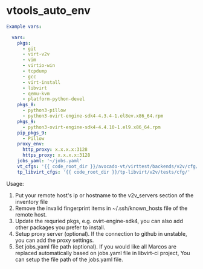 # vtools_auto_env

```yaml
Example vars:

  vars:
    pkgs:
      - git
      - virt-v2v
      - vim
      - virtio-win
      - tcpdump
      - gcc
      - virt-install
      - libvirt
      - qemu-kvm
      - platform-python-devel
    pkgs_8:
      - python3-pillow
      - python3-ovirt-engine-sdk4-4.3.4-1.el8ev.x86_64.rpm
    pkgs_9:
      - python3-ovirt-engine-sdk4-4.4.10-1.el9.x86_64.rpm
    pip_pkgs_9:
      - Pillow
    proxy_env:
      http_proxy: x.x.x.x:3128
      https_proxy: x.x.x.x:3128
    jobs_yaml: '~/jobs.yaml'
    vt_cfgs: '{{ code_root_dir }}/avocado-vt/virttest/backends/v2v/cfg/'
    tp_libvirt_cfgs: '{{ code_root_dir }}/tp-libvirt/v2v/tests/cfg/'
```
 
Usage:
1) Put your remote host's ip or hostname to the v2v_servers section of the inventory file
2) Remove the invalid fingerprint items in ~/.ssh/known_hosts file of the remote host.
3) Update the requried pkgs, e.g. ovirt-engine-sdk4, you can also add other packages you prefer to install.
4) Setup proxy server (optional). If the connection to github in unstable, you can add the proxy settings.
5) Set jobs_yaml file path (optional). If you would like all Marcos are replaced automatically based on jobs.yaml file in libvirt-ci project,
You can setup the file path of the jobs.yaml file.

